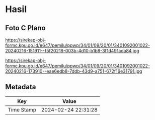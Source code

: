 # Hasil

## Foto C Plano

https://sirekap-obj-formc.kpu.go.id/e647/pemilu/ppwp/34/01/09/20/01/3401092001022-20240216-151911--f5f20218-003b-4d10-b1b8-3f1d491ada84.jpg

https://sirekap-obj-formc.kpu.go.id/e647/pemilu/ppwp/34/01/09/20/01/3401092001022-20240216-173910--eae6edb8-7ddb-43d9-a751-672f16e31791.jpg


## Metadata

| Key        | Value               |
| ---------- | ------------------- |
| Time Stamp | 2024-02-24 22:31:28 |



